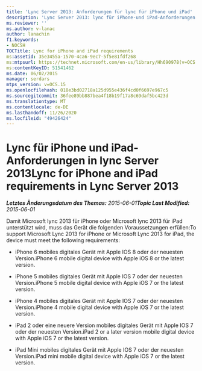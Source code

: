 ```yaml
---
title: 'Lync Server 2013: Anforderungen für lync für iPhone und iPad'
description: 'Lync Server 2013: lync für iPhone-und iPad-Anforderungen.'
ms.reviewer: ''
ms.author: v-lanac
author: lanachin
f1.keywords:
- NOCSH
TOCTitle: Lync for iPhone and iPad requirements
ms:assetid: 35e3455a-1570-4ca6-9ec7-5f5e81fdf268
ms:mtpsurl: https://technet.microsoft.com/en-us/library/Hh690978(v=OCS.15)
ms:contentKeyID: 51541462
ms.date: 06/02/2015
manager: serdars
mtps_version: v=OCS.15
ms.openlocfilehash: 018e3bd02718a125d955e436f4cd0f6697e967c5
ms.sourcegitcommit: 36fee89bb887bea4f18b19f17a8c69daf5bc423d
ms.translationtype: MT
ms.contentlocale: de-DE
ms.lasthandoff: 11/26/2020
ms.locfileid: "49426424"
---
```

# <a name="lync-for-iphone-and-ipad-requirements-in-lync-server-2013"></a><span data-ttu-id="c89e5-103">Lync für iPhone und iPad-Anforderungen in lync Server 2013</span><span class="sxs-lookup"><span data-stu-id="c89e5-103">Lync for iPhone and iPad requirements in Lync Server 2013</span></span>

<div data-xmlns="http://www.w3.org/1999/xhtml">

<div class="topic" data-xmlns="http://www.w3.org/1999/xhtml" data-msxsl="urn:schemas-microsoft-com:xslt" data-cs="https://msdn.microsoft.com/">

<div data-asp="https://msdn2.microsoft.com/asp">



</div>

<div id="mainSection">

<div id="mainBody"><span data-ttu-id="c89e5-104">

<span> </span></span><span class="sxs-lookup"><span data-stu-id="c89e5-104">

<span> </span></span></span>

<span data-ttu-id="c89e5-105">_**Letztes Änderungsdatum des Themas:** 2015-06-01_</span><span class="sxs-lookup"><span data-stu-id="c89e5-105">_**Topic Last Modified:** 2015-06-01_</span></span>

<span data-ttu-id="c89e5-106">Damit Microsoft lync 2013 für iPhone oder Microsoft lync 2013 für iPad unterstützt wird, muss das Gerät die folgenden Voraussetzungen erfüllen:</span><span class="sxs-lookup"><span data-stu-id="c89e5-106">To support Microsoft Lync 2013 for iPhone or Microsoft Lync 2013 for iPad, the device must meet the following requirements:</span></span>

  - <span data-ttu-id="c89e5-107">iPhone 6 mobiles digitales Gerät mit Apple IOS 8 oder der neuesten Version.</span><span class="sxs-lookup"><span data-stu-id="c89e5-107">iPhone 6 mobile digital device with Apple iOS 8 or the latest version.</span></span>

  - <span data-ttu-id="c89e5-108">iPhone 5 mobiles digitales Gerät mit Apple IOS 7 oder der neuesten Version.</span><span class="sxs-lookup"><span data-stu-id="c89e5-108">iPhone 5 mobile digital device with Apple iOS 7 or the latest version.</span></span>

  - <span data-ttu-id="c89e5-109">iPhone 4 mobiles digitales Gerät mit Apple IOS 7 oder der neuesten Version.</span><span class="sxs-lookup"><span data-stu-id="c89e5-109">iPhone 4 mobile digital device with Apple iOS 7 or the latest version.</span></span>

  - <span data-ttu-id="c89e5-110">iPad 2 oder eine neuere Version mobiles digitales Gerät mit Apple IOS 7 oder der neuesten Version.</span><span class="sxs-lookup"><span data-stu-id="c89e5-110">iPad 2 or a later version mobile digital device with Apple iOS 7 or the latest version.</span></span>

  - <span data-ttu-id="c89e5-111">iPad Mini mobiles digitales Gerät mit Apple IOS 7 oder der neuesten Version.</span><span class="sxs-lookup"><span data-stu-id="c89e5-111">iPad mini mobile digital device with Apple iOS 7 or the latest version.</span></span>

<span data-ttu-id="c89e5-112"></div>

<span> </span>

</div>

</div>

</span><span class="sxs-lookup"><span data-stu-id="c89e5-112"></div>

<span> </span>

</div>

</div>

</span></span></div>

